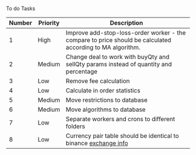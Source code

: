To do Tasks

Number | Priority | Description
------ | -------- | --------------------------------------
1      | High     | Improve add-stop-loss-order worker - the compare to price should be calculated according to MA algorithm.
2      | Medium   | Change deal to work with buyQty and sellQty params instead of quantity and percentage
3      | Low      | Remove fee calculation
4      | Low      | Calculate in order statistics
5      | Medium   | Move restrictions to database
6      | Medium   | Move algorithms to database  
7      | Low      | Separate workers and crons to different folders
8      | Low      | Currency pair table should be identical to binance [exchange info](https://www.binance.com/api/v1/exchangeInfo) 